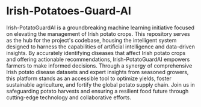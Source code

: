 # Irish-Potatoes-Guard-AI
Irish-PotatoGuardAI is a groundbreaking machine learning initiative focused on elevating the management of Irish potato crops. This repository serves as the hub for the project's codebase, housing the intelligent system designed to harness the capabilities of artificial intelligence and data-driven insights.
By accurately identifying diseases that affect Irish potato crops and offering actionable recommendations, Irish-PotatoGuardAI empowers farmers to make informed decisions. Through a synergy of comprehensive Irish potato disease datasets and expert insights from seasoned growers, this platform stands as an accessible tool to optimize yields, foster sustainable agriculture, and fortify the global potato supply chain. Join us in safeguarding potato harvests and ensuring a resilient food future through cutting-edge technology and collaborative efforts.

